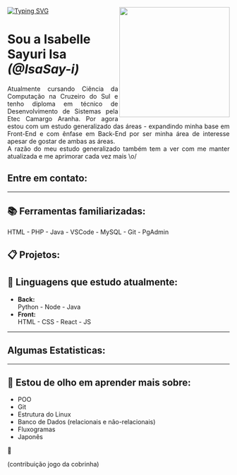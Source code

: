 
<p>
  <img align="right" src="https://raw.githubusercontent.com/IsaSay-i/IsaSay-i/main/src/hollow-knight-spin.gif" width="250">
</p>

<div align=left>
  <a href="https://git.io/typing-svg"><img src="https://readme-typing-svg.demolab.com?font=Fira+Code&weight=600&size=35&letterSpacing=1px&pause=1000&color=058D23&width=435&lines=HELLO_POVO!%F0%9F%91%8B" alt="Typing    SVG" /></a>
  <h1>Sou a Isabelle Sayuri Isa <i>(@IsaSay-i)</i></h1>

  <p style="text-align: justify;">
  Atualmente cursando Ciência da Computação na Cruzeiro do Sul e tenho diploma  
  em técnico de Desenvolvimento de Sistemas pela Etec Camargo Aranha. 
  Por agora estou com um estudo generalizado das áreas - expandindo minha base em Front-End e com ênfase em  
  Back-End por ser minha área de interesse apesar de gostar de ambas as áreas. <br> 
  A razão do meu estudo generalizado também tem a ver com me manter atualizada e me aprimorar cada vez mais \o/ 
  </p>
</div>

## Entre em contato:

<hr>

## 📚 Ferramentas familiarizadas: <br>
   HTML - PHP - Java - VSCode - MySQL - Git - PgAdmin

## 📋 Projetos:
  

## 🌱 Linguagens que estudo atualmente:
- **Back:** <br>
  Python - Node - Java <br>
- **Front:** <br>
  HTML - CSS - React - JS

<hr>
     
## Algumas Estatisticas:

<hr>
        
## 👀 Estou de olho em aprender mais sobre:
  - POO
  - Git
  - Estrutura do Linux
  - Banco de Dados (relacionais e não-relacionais)
  - Fluxogramas
  - Japonês

<p size=20>🤗</p>

(contribuição jogo da cobrinha)
